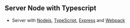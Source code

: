 ## Server Node with Typescript

- Server with [Nodejs](https://nodejs.org/en/), [TypeScript](https://www.typescriptlang.org/), [Express](https://expressjs.com/pt-br/) and [Webpack](https://webpack.js.org/)
